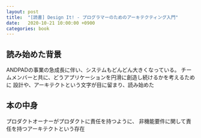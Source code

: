 ```yaml
---
layout: post
title:  "[読書] Design It! - プログラマーのためのアーキテクティング入門"
date:   2020-10-21 10:00:00 +0900
categories: book
---
```


## 読み始めた背景
ANDPADの事業の急成長に伴い、システムもどんどん大きくなっている。
チームメンバーと共に、どうアプリケーションを円滑に創造し続けるかを考えるために
設計や、アーキテクトという文字が目に留まり、読み始めた

## 本の中身
プロダクトオーナーがプロダクトに責任を持つように、
非機能要件に関して責任を持つアーキテクトという存在
